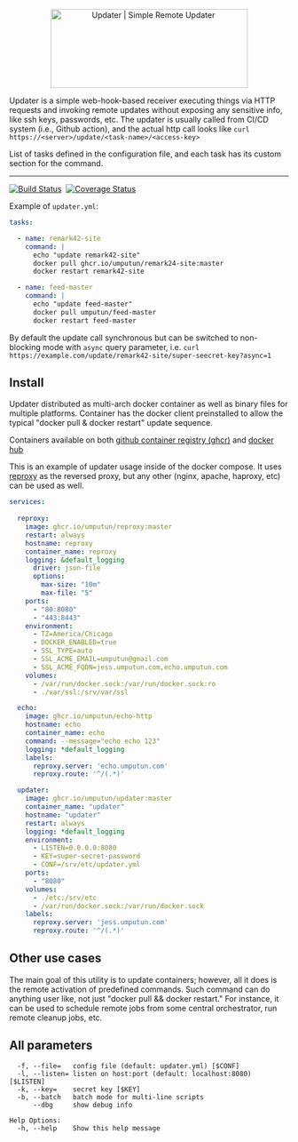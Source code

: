 <div align="center">
  <img class="logo" src="https://raw.githubusercontent.com/umputun/updater/master/site/src/logo-bg.svg" width="355px" height="142px" alt="Updater | Simple Remote Updater"/>
</div>

Updater is a simple web-hook-based receiver executing things via HTTP requests and invoking remote updates without exposing any sensitive info, like ssh keys, passwords, etc. The updater is usually called from CI/CD system (i.e., Github action), and the actual http call looks like `curl https://<server>/update/<task-name>/<access-key>`

List of tasks defined in the configuration file, and each task has its custom section for the command.

---
[![Build Status](https://github.com/umputun/updater/workflows/build/badge.svg)](https://github.com/umputun/updater/actions) &nbsp;[![Coverage Status](https://coveralls.io/repos/github/umputun/updater/badge.svg?branch=master)](https://coveralls.io/github/umputun/updater?branch=master) 


Example of `updater.yml`:

```yaml
tasks:

  - name: remark42-site
    command: |
      echo "update remark42-site"
      docker pull ghcr.io/umputun/remark24-site:master
      docker restart remark42-site

  - name: feed-master
    command: |
      echo "update feed-master"
      docker pull umputun/feed-master
      docker restart feed-master
```

By default the update call synchronous but can be switched to non-blocking mode with `async` query parameter, i.e. `curl https://example.com/update/remark42-site/super-seecret-key?async=1`

## Install

Updater distributed as multi-arch docker container as well as binary files for multiple platforms. Container has the docker client preinstalled to allow the typical "docker pull & docker restart" update sequence.

Containers available on both [github container registry (ghcr)](https://github.com/umputun/updater/pkgs/container/updater) and [docker hub](https://hub.docker.com/repository/docker/umputun/updater)


This is an example of updater usage inside of the docker compose. It uses [reproxy](https://reproxy.io) as the reversed proxy, but any other (nginx, apache, haproxy, etc) can be used as well.

```yaml
services:
  
  reproxy:
    image: ghcr.io/umputun/reproxy:master
    restart: always
    hostname: reproxy
    container_name: reproxy
    logging: &default_logging
      driver: json-file
      options:
        max-size: "10m"
        max-file: "5"
    ports:
      - "80:8080"
      - "443:8443"
    environment:
      - TZ=America/Chicago
      - DOCKER_ENABLED=true
      - SSL_TYPE=auto
      - SSL_ACME_EMAIL=umputun@gmail.com
      - SSL_ACME_FQDN=jess.umputun.com,echo.umputun.com
    volumes:
      - /var/run/docker.sock:/var/run/docker.sock:ro
      - ./var/ssl:/srv/var/ssl

  echo:
    image: ghcr.io/umputun/echo-http
    hostname: echo
    container_name: echo
    command: --message="echo echo 123"
    logging: *default_logging
    labels:
      reproxy.server: 'echo.umputun.com'
      reproxy.route: '^/(.*)'

  updater:
    image: ghcr.io/umputun/updater:master
    container_name: "updater"
    hostname: "updater"
    restart: always
    logging: *default_logging
    environment:
      - LISTEN=0.0.0.0:8080
      - KEY=super-secret-password
      - CONF=/srv/etc/updater.yml
    ports:
      - "8080"
    volumes:
      - ./etc:/srv/etc
      - /var/run/docker.sock:/var/run/docker.sock
    labels:
      reproxy.server: 'jess.umputun.com'
      reproxy.route: '^/(.*)'
```

## Other use cases

The main goal of this utility is to update containers; however, all it does is the remote activation of predefined commands. Such command can do anything user like, not just "docker pull && docker restart." For instance, it can be used to schedule remote jobs from some central orchestrator, run remote cleanup jobs, etc.

## All parameters

```
  -f, --file=   config file (default: updater.yml) [$CONF]
  -l, --listen= listen on host:port (default: localhost:8080) [$LISTEN]
  -k, --key=    secret key [$KEY]
  -b, --batch   batch mode for multi-line scripts
      --dbg     show debug info

Help Options:
  -h, --help    Show this help message

```
